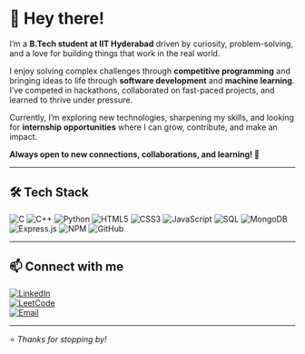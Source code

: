 # 👋 Hey there!

I’m a **B.Tech student at IIT Hyderabad** driven by curiosity, problem-solving, and a love for building things that work in the real world.

I enjoy solving complex challenges through **competitive programming** and bringing ideas to life through **software development** and **machine learning**. I’ve competed in hackathons, collaborated on fast-paced projects, and learned to thrive under pressure.

Currently, I’m exploring new technologies, sharpening my skills, and looking for **internship opportunities** where I can grow, contribute, and make an impact.

**Always open to new connections, collaborations, and learning! 🚀**

---

## 🛠️ Tech Stack

<p align="left">
  <img src="https://img.shields.io/badge/C-00599C?style=for-the-badge&logo=c&logoColor=white" alt="C" />
  <img src="https://img.shields.io/badge/C++-00599C?style=for-the-badge&logo=c%2B%2B&logoColor=white" alt="C++" />
  <img src="https://img.shields.io/badge/Python-3776AB?style=for-the-badge&logo=python&logoColor=white" alt="Python" />
  <img src="https://img.shields.io/badge/HTML5-E34F26?style=for-the-badge&logo=html5&logoColor=white" alt="HTML5" />
  <img src="https://img.shields.io/badge/CSS3-1572B6?style=for-the-badge&logo=css3&logoColor=white" alt="CSS3" />
  <img src="https://img.shields.io/badge/JavaScript-F7DF1E?style=for-the-badge&logo=javascript&logoColor=black" alt="JavaScript" />
  <img src="https://img.shields.io/badge/SQL-4479A1?style=for-the-badge&logo=mysql&logoColor=white" alt="SQL" />
  <img src="https://img.shields.io/badge/MongoDB-47A248?style=for-the-badge&logo=mongodb&logoColor=white" alt="MongoDB" />
  <img src="https://img.shields.io/badge/Express.js-000000?style=for-the-badge&logo=express&logoColor=white" alt="Express.js" />
  <img src="https://img.shields.io/badge/NPM-CB3837?style=for-the-badge&logo=npm&logoColor=white" alt="NPM" />
  <img src="https://img.shields.io/badge/GitHub-181717?style=for-the-badge&logo=github&logoColor=white" alt="GitHub" />
</p>


---

## 📫 Connect with me

[![LinkedIn](https://img.shields.io/badge/LinkedIn-blue?style=for-the-badge&logo=linkedin)](https://www.linkedin.com/in/fawwaz-ali-a32033291/)  
[![LeetCode](https://img.shields.io/badge/LeetCode-orange?style=for-the-badge&logo=leetcode)](https://leetcode.com/u/fawwazali/)  
[![Email](https://img.shields.io/badge/Email-D14836?style=for-the-badge&logo=gmail&logoColor=white)](mailto:mdfawwaz2411@gmail.com)

---

⭐️ *Thanks for stopping by!*


